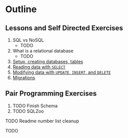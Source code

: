 # Outline

## Lessons and Self Directed Exercises

1. SQL vs NoSQL
    - TODO
1. What is a relational database
    - TODO
1. [Setup, creating databases, tables](setup.md)
1. [Reading data with `SELECT`](Select.md)
1. [Modifying data with `UPDATE`, `INSERT`, and `DELETE`](Insert.md)
1. [Migrations](Migration.md)

## Pair Programming Exercises

1. TODO Finish Schema
1. TODO SQLZoo

TODO Readme number list cleanup

TODO

